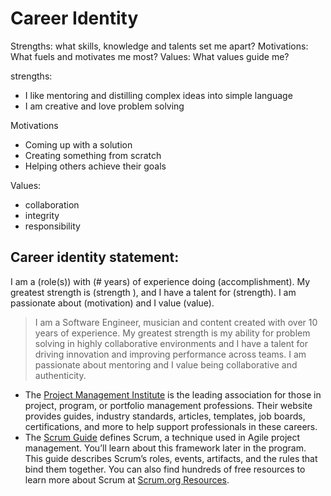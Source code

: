 # Career Identity

Strengths: what skills, knowledge and talents set me apart?
Motivations: What fuels and motivates me most?
Values: What values guide me?


strengths: 
- I like mentoring and distilling complex ideas into simple language
- I am creative and love problem solving 

Motivations
- Coming up with a solution 
- Creating something from scratch
- Helping others achieve their goals

Values:
- collaboration 
- integrity
- responsibility



## Career identity statement:

I am a (role(s)) with (# years) of experience doing (accomplishment). My greatest strength is (strength
), and I have a talent for (strength). I am passionate about (motivation) and I value (value).

> I am a Software Engineer, musician and content created with over 10 years of experience. My greatest strength is my ability for problem solving in highly collaborative environments and I have a talent for driving innovation and improving performance across teams. I am passionate about mentoring and I value being collaborative and authenticity. 

- The [Project Management Institute](https://www.pmi.org/) is the leading association for those in project, program, or portfolio management professions. Their website provides guides, industry standards, articles, templates, job boards, certifications, and more to help support professionals in these careers.
- The [Scrum Guide](https://www.scrumguides.org/index.html) defines Scrum, a technique used in Agile project management. You’ll learn about this framework later in the program. This guide describes Scrum’s roles, events, artifacts, and the rules that bind them together. You can also find hundreds of free resources to learn more about Scrum at [Scrum.org Resources](https://www.scrum.org/resources).
